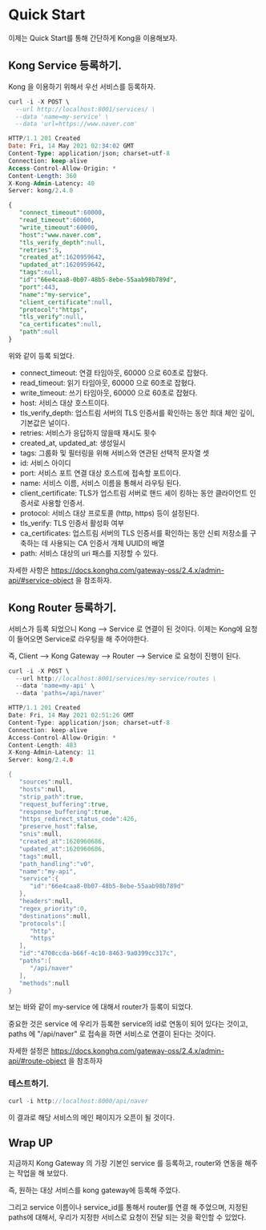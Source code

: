 # Quick Start

이제는 Quick Start를 통해 간단하게 Kong을 이용해보자. 

## Kong Service 등록하기. 

Kong 을 이용하기 위해서 우선 서비스를 등록하자. 

```sql
curl -i -X POST \
  --url http://localhost:8001/services/ \
  --data 'name=my-service' \
  --data 'url=https://www.naver.com'

HTTP/1.1 201 Created
Date: Fri, 14 May 2021 02:34:02 GMT
Content-Type: application/json; charset=utf-8
Connection: keep-alive
Access-Control-Allow-Origin: *
Content-Length: 360
X-Kong-Admin-Latency: 40
Server: kong/2.4.0

{
   "connect_timeout":60000,
   "read_timeout":60000,
   "write_timeout":60000,
   "host":"www.naver.com",
   "tls_verify_depth":null,
   "retries":5,
   "created_at":1620959642,
   "updated_at":1620959642,
   "tags":null,
   "id":"66e4caa8-0b07-48b5-8ebe-55aab98b789d",
   "port":443,
   "name":"my-service",
   "client_certificate":null,
   "protocol":"https",
   "tls_verify":null,
   "ca_certificates":null,
   "path":null
}
```

위와 같이 등록 되었다. 

- connect_timeout: 연결 타임아웃, 60000 으로 60초로 잡혔다.
- read_timeout: 읽기 타임아웃, 60000 으로 60초로 잡혔다.
- write_timeout: 쓰기 타임아웃, 60000 으로 60초로 잡혔다. 
- host: 서비스 대상 호스트이다. 
- tls_verify_depth: 업스트림 서버의 TLS 인증서를 확인하는 동안 최대 체인 깊이, 기본값은 널이다.
- retries: 서비스가 응답하지 않을때 재시도 횟수
- created_at, updated_at: 생성일시 
- tags: 그룹화 및 필터링을 위해 서비스와 연관된 선택적 문자열 셋
- id: 서비스 아이디
- port: 서비스 포트 연결 대상 호스트에 접속할 포트이다. 
- name: 서비스 이름, 서비스 이름을 통해서 라우팅 된다. 
- client_certificate: TLS가 업스트림 서버로 핸드 셰이 킹하는 동안 클라이언트 인증서로 사용할 인증서. 
- protocol: 서비스 대상 프로토콜 (http, https) 등이 설정된다. 
- tls_verify: TLS 인증서 활성화 여부 
- ca_certificates: 업스트림 서버의 TLS 인증서를 확인하는 동안 신뢰 저장소를 구축하는 데 사용되는 CA 인증서 개체 UUID의 배열
- path: 서비스 대상의 uri 패스를 지정할 수 있다. 

자세한 사항은 https://docs.konghq.com/gateway-oss/2.4.x/admin-api/#service-object 을 참조하자. 

## Kong Router 등록하기. 

서비스가 등록 되었으니 Kong --> Service 로 연결이 된 것이다. 이제는 Kong에 요청이 들어오면 Service로 라우팅을 해 주어야한다. 

즉, Client --> Kong Gateway --> Router --> Service 로 요청이 진행이 된다. 

```go
curl -i -X POST \
  --url http://localhost:8001/services/my-service/routes \
  --data 'name=my-api' \
  --data 'paths=/api/naver' 

HTTP/1.1 201 Created
Date: Fri, 14 May 2021 02:51:26 GMT
Content-Type: application/json; charset=utf-8
Connection: keep-alive
Access-Control-Allow-Origin: *
Content-Length: 483
X-Kong-Admin-Latency: 11
Server: kong/2.4.0

{
   "sources":null,
   "hosts":null,
   "strip_path":true,
   "request_buffering":true,
   "response_buffering":true,
   "https_redirect_status_code":426,
   "preserve_host":false,
   "snis":null,
   "created_at":1620960686,
   "updated_at":1620960686,
   "tags":null,
   "path_handling":"v0",
   "name":"my-api",
   "service":{
      "id":"66e4caa8-0b07-48b5-8ebe-55aab98b789d"
   },
   "headers":null,
   "regex_priority":0,
   "destinations":null,
   "protocols":[
      "http",
      "https"
   ],
   "id":"4708ccda-b66f-4c10-8463-9a0399cc317c",
   "paths":[
      "/api/naver"
   ],
   "methods":null
}
```

보는 바와 같이 my-service 에 대해서 router가 등록이 되었다. 

중요한 것은 service 에 우리가 등록한 service의 id로 연동이 되어 있다는 것이고, paths 에 "/api/naver" 로 접속을 하면 서비스로 연결이 된다는 것이다. 

자세한 설정은  https://docs.konghq.com/gateway-oss/2.4.x/admin-api/#route-object 을 참조하자 

### 테스트하기. 

```go
curl -i http://localhost:8000/api/naver
```

이 결과로 해당 서비스의 메인 페이지가 오픈이 될 것이다. 

## Wrap UP

지금까지 Kong Gateway 의 가장 기본인 service 를 등록하고, router와 연동을 해주는 작업을 해 보았다. 

즉, 원하는 대상 서비스를 kong gateway에 등록해 주었다. 

그리고 service 이름이나 service_id를 통해서 router를 연결 해 주었으며, 지정된 paths에 대해서, 우리가 지정한 서비스로 요청이 전달 되는 것을 확인할 수 있었다. 
